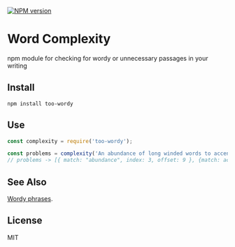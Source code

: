 [![NPM version](https://badge.fury.io/js/too-wordy.svg)](http://badge.fury.io/js/too-wordy)

# Word Complexity

npm module for checking for wordy or unnecessary passages in your writing

## Install

```shell
npm install too-wordy
```

## Use

```javascript
const complexity = require('too-wordy');

const problems = complexity('An abundance of long winded words to accentuate this boring sentence......');
// problems -> [{ match: "abundance", index: 3, offset: 9 }, {match: accentuate, ....}]
```

## See Also

[Wordy phrases](http://grammarist.com/wordiness/).

## License

MIT
